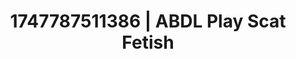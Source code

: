 ---
categories:
- Lactation play
- Deep intimacy
- MILF
- Ethereal kink
- Teasing look
image: /assets/images/1747787511386.jpg
layout: post
seo:
  description: Featured content with sensual Scat Fetish, ABDL Play. HD images available.
  keywords: Scat Fetish, ABDL Play
  og_image: /assets/images/1747787511386.jpg
  schema_type: VisualArtwork
tags:
- ABDL Play
- '#1747787511386'
- Scat Fetish
title: 1747787511386 | ABDL Play Scat Fetish
---